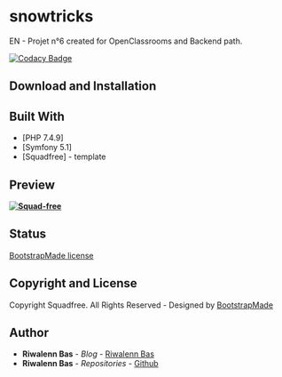 # snowtricks

EN - Projet n°6 created for OpenClassrooms and Backend path.

[![Codacy Badge](https://api.codacy.com/project/badge/Grade/eabfb573ef4a4261903e8dd8b9b26061)](https://app.codacy.com/manual/riwalenn/snowtricks?utm_source=github.com&utm_medium=referral&utm_content=riwalenn/snowtricks&utm_campaign=Badge_Grade_Dashboard)

## Download and Installation

## Built With

* [PHP 7.4.9]
* [Symfony 5.1]
* [Squadfree] - template

## Preview
**[![Squad-free](https://bootstrapmade.com/wp-content/themefiles/Squadfree/800.png)](https://bootstrapmade.com)**

## Status
[BootstrapMade license](https://bootstrapmade.com/license/)

## Copyright and License
Copyright Squadfree. All Rights Reserved - Designed by [BootstrapMade](https://bootstrapmade.com)

## Author
* **Riwalenn Bas** - *Blog* - [Riwalenn Bas](https://www.riwalennbas.com)
* **Riwalenn Bas** - *Repositories* - [Github](https://github.com/riwalenn?tab=repositories)
